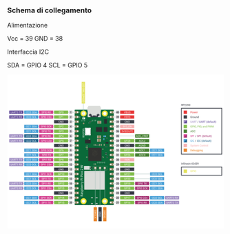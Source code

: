 ### Schema di collegamento 

Alimentazione

Vcc = 39 
GND = 38

Interfaccia I2C

SDA = GPIO 4
SCL = GPIO 5

![alt text][logo]

[logo]: https://github.com/ingdifilippo/OLED_I2C_SSH1106_PicoW_hello_ok/blob/main/pico2w-pinout.svg
